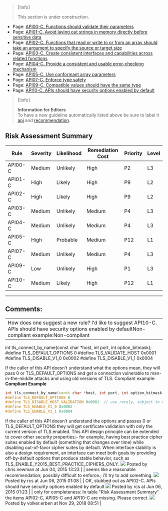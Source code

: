 > [!info]  
>
> This section is under construction.

-   Page:
    [API00-C. Functions should validate their parameters](/confluence/display/c/API00-C.+Functions+should+validate+their+parameters)
-   Page:
    [API01-C. Avoid laying out strings in memory directly before sensitive data](/confluence/display/c/API01-C.+Avoid+laying+out+strings+in+memory+directly+before+sensitive+data)
-   Page:
    [API02-C. Functions that read or write to or from an array should take an argument to specify the source or target size](/confluence/display/c/API02-C.+Functions+that+read+or+write+to+or+from+an+array+should+take+an+argument+to+specify+the+source+or+target+size)
-   Page:
    [API03-C. Create consistent interfaces and capabilities across related functions](/confluence/display/c/API03-C.+Create+consistent+interfaces+and+capabilities+across+related+functions)
-   Page:
    [API04-C. Provide a consistent and usable error-checking mechanism](/confluence/display/c/API04-C.+Provide+a+consistent+and+usable+error-checking+mechanism)
-   Page:
    [API05-C. Use conformant array parameters](/confluence/display/c/API05-C.+Use+conformant+array+parameters)
-   Page:
    [API07-C. Enforce type safety](/confluence/display/c/API07-C.+Enforce+type+safety)
-   Page:
    [API09-C. Compatible values should have the same type](/confluence/display/c/API09-C.+Compatible+values+should+have+the+same+type)
-   Page:
    [API10-C. APIs should have security options enabled by default](/confluence/display/c/API10-C.+APIs+should+have+security+options+enabled+by+default)
> [!info]  
>
> **Information for Editors**  
> To have a new guideline automatically listed above be sure to label it [api](https://confluence/label/seccode/api) and [recommendation](https://confluence/label/seccode/recommendation).

## Risk Assessment Summary

| Rule | Severity | Likelihood | Remediation Cost | Priority | Level |
| ----|----|----|----|----|----|
| API00-C | Medium | Unlikely | High | P2 | L3 |
| API01-C | High | Likely | High | P9 | L2 |
| API02-C | High | Likely | High | P9 | L2 |
| API03-C | Medium | Unlikely | Medium | P4 | L3 |
| API04-C | Medium | Unlikely | Medium | P4 | L3 |
| API05-C | High | Probable | Medium | P12 | L1 |
| API07-C | Medium | Unlikely | Medium | P4 | L3 |
| API09-C | Low | Unlikely | High | P1 | L3 |
| API10-C | Medium | Likely | High | P12 | L1 |

------------------------------------------------------------------------
[](https://wiki.sei.cmu.edu/confluence/pages/viewpage.action?pageId=87151929) [](https://wiki.sei.cmu.edu/confluence/pages/viewpage.action?pageId=87151929) [](https://wiki.sei.cmu.edu/confluence/pages/viewpage.action?pageId=87152074)
## Comments:

|  |
| ----|
| How does one suggest a new rule? I'd like to suggest API10-C. APIs should have security options enabled by defaultNon-compliant example:Non-compliant
int tls_connect_by_name(const char *host, int port, int option_bitmask);
#define TLS_DEFAULT_OPTIONS 0
#define TLS_VALIDATE_HOST 0x0001
#define TLS_DISABLE_V1_0 0x0002
#define TLS_DISABLE_V1_1 0x0004

If the caller of this API doesn't understand what the options mean, they will pass 0 or TLS_DEFAULT_OPTIONS and get a connection vulnerable to man-in-the-middle attacks and using old versions of TLS.
Compliant example:
**Compliant Example**
``` cpp
int tls_connect_by_name(const char *host, int port, int option_bitmask);
#define TLS_DEFAULT_OPTIONS 0
#define TLS_DISABLE_HOST_VALIDATION 0x0001  // use rarely, subject to man-in-the-middle attack
#define TLS_ENABLE_V1_0 0x0002
#define TLS_ENABLE_V1_1 0x0004
```
If the caller of this API doesn't understand the options and passes 0 or TLS_DEFAULT_OPTIONS they will get certificate validation with only the current version of TLS enabled.
This API design principle can be extended to cover other security properties;– for example, having best practice cipher suites enabled by default (something that changes over time) while disabling out-of-favor cipher suites by default. When interface stability is also a design requirement, an interface can meet both goals by providing off-by-default options that produce stable behavior, such as TLS_ENABLE_Y2015_BEST_PRACTICE_CIPHERS_ONLY.
![](images/icons/contenttypes/comment_16.png) Posted by chris.newman at Jun 04, 2015 13:23
\| \|
seems like a reasonable recommendation; possibly difficult to enforce.; i'll try to add something.
![](images/icons/contenttypes/comment_16.png) Posted by rcs at Jun 06, 2015 01:08
\| \|
OK, stubbed out as API02-C. APIs should have security options enabled by default
![](images/icons/contenttypes/comment_16.png) Posted by rcs at Jun 06, 2015 01:23
\| \|
only for completeness: In table "Risk Assessment Summary" the items API02-C, API05-C and API10-C are missing. Please correct.
![](images/icons/contenttypes/comment_16.png) Posted by volker.erben at Nov 29, 2018 08:51
\|
